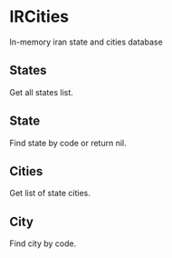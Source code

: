 # IRCities

In-memory iran state and cities database

## States

Get all states list.

## State

Find state by code or return nil.

## Cities

Get list of state cities.

## City

Find city by code.
